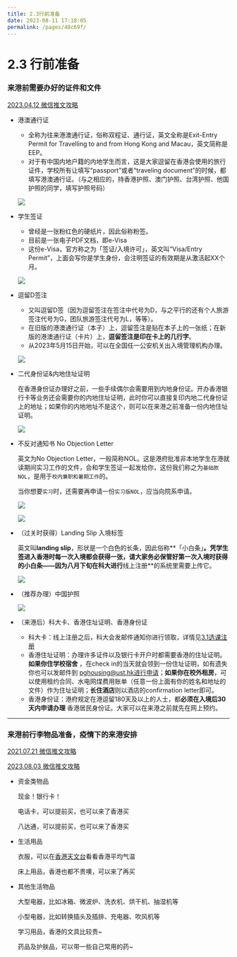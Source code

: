```yaml
---
title: 2.3行前准备
date: 2023-08-11 17:18:05
permalink: /pages/48c69f/
---
```

# 2.3 行前准备

### 来港前需要办好的证件和文件

[2023.04.12 微信推文攻略](https://mp.weixin.qq.com/s/kl-bZzWX9qZS8lVkTJqjpg)

- 港澳通行证
    - 全称为往来港澳通行证，俗称双程证、通行证，英文全称是Exit-Entry Permit for Travelling to and from Hong Kong and Macau，英文简称是EEP。
    - 对于有中国内地户籍的内地学生而言，这是大家逗留在香港会使用的旅行证件，学校所有让填写“passport”或者“traveling document”的时候，都填写港澳通行证。（与之相应的，持香港护照、澳门护照、台湾护照、他国护照的同学，填写护照号码）
    
    ![](https://cdn.staticaly.com/gh/jerry01777/picx-images-hosting@master/20230813/港澳通行证.1z5r618uxw3k.webp)
    
- 学生签证
    - 曾经是一张粉红色的硬纸片，因此俗称粉签。
    - 目前是一张电子PDF文档，即e-Visa
    - 这份e-Visa，官方称之为「签证/入境许可」，英文叫“Visa/Entry Permit”，上面会写你是学生身份，会注明签证的有效期是从激活起XX个月。
    
    ![](https://cdn.staticaly.com/gh/jerry01777/picx-images-hosting@master/20230813/学生签.5lqpz7dto5k0.webp)
    
- 逗留D签注
    - 又叫逗留D签（因为逗留签注在签注中代号为D，与之平行的还有个人旅游签注代号为G，团队旅游签注代号为L，等等）。
    - 在旧版的港澳通行证（本子）上，逗留签注是贴在本子上的一张纸；在新版的港澳通行证（卡片）上，**逗留签注是印在卡上的几行字**。
    - 从2023年5月15日开始，可以在全国任一公安机关出入境管理机构办理。
    
    ![](https://cdn.staticaly.com/gh/jerry01777/picx-images-hosting@master/20230813/逗留签.4ge1lg8br8k0.webp)
    
- 二代身份证&内地住址证明
  
    在香港身份证办理好之前，一些手续偶尔会需要用到内地身份证。开办香港银行卡等业务还会需要你的内地住址证明，此时你可以直接复印内地二代身份证上的地址；如果你的内地地址不是这个，则可以在来港之前准备一份内地住址证明。
    
    ![](https://cdn.staticaly.com/gh/jerry01777/picx-images-hosting@master/20230813/身份证.5u2xs40l5xs0.webp)
    
- 不反对通知书 No Objection Letter
  
    英文为No Objection Letter，一般简称NOL。这是港府批准非本地学生在港就读期间实习工作的文件，会和学生签证一起发给你，这份我们称之为`基础款NOL`，是用于`校内兼职和暑期工作`的。
    
    当你想要`实习`时，还需要再申请一份`实习版NOL`，应当向院系申请。
    
    ![](https://cdn.staticaly.com/gh/jerry01777/picx-images-hosting@master/20230813/NOL1.17xu9seh71z4.webp)
    
    ![](https://cdn.staticaly.com/gh/jerry01777/picx-images-hosting@master/20230813/NOL3.2bqamlrmwn28.webp)
    
- （过关时获得）Landing Slip 入境标签
  
    英文叫**landing slip**，形状是一个白色的长条，因此俗称**「小白条」**。凭学生签进入香港时每一次入境都会获得一张，请大家务必保管好第一次入境时获得的小白条——因为八月下旬在科大进行**线上注册**的系统里需要上传它。
    
    ![](https://cdn.staticaly.com/gh/jerry01777/picx-images-hosting@master/20230813/小白条.4aadczpyvx00.webp)
    
- （推荐办理）中国护照
  
    ![](https://cdn.staticaly.com/gh/jerry01777/picx-images-hosting@master/20230813/护照.6gewag6wmy80.webp)
    
- （来港后）科大卡、香港住址证明、香港身份证
    - 科大卡：线上注册之后，科大会发邮件通知你进行领取，详情见[3.1选课注册](/pages/9cf1d5/)
    - 香港住址证明：办理许多证件以及银行卡开户时都需要香港的住址证明。**如果你住学校宿舍**
    ，在check in的当天就会领到一份住址证明，如有遗失你也可以发邮件到 pghousing@ust.hk进行申请；**如果你在校外租房**，可以使用租约合同、水电网煤费用账单（任意一份上面有你的姓名和地址的文件）作为住址证明；**长住酒店**则以酒店的confirmation letter即可。
    - 香港身份证：港府规定在港逗留180天及以上的人士，都**必须在入境后30天内申请办理**
    香港居民身份证。大家可以在来港之前就先在网上预约。

---

### 来港前行李物品准备，疫情下的来港安排

[2021.07.21 微信推文攻略](https://mp.weixin.qq.com/s/K_4ViOHcRHyNqbOZFq3eHA) 

[2023.08.03 微信推文攻略](https://mp.weixin.qq.com/s/7jgSD06KgpghwG7C0dsGVQ)

- 资金类物品
  
    现金！银行卡！
    
    电话卡，可以提前买，也可以来了香港买
    
    八达通，可以提前买，也可以来了香港买
    
- 生活用品
  
    衣服，可以在[香港天文台](https://www.hko.gov.hk/en/index.html)看看香港平均气温
    
    床上用品，香港也都不贵噢，可以来了再买
    
- 其他生活物品
  
    大型电器，比如冰箱、微波炉、洗衣机、烘干机、抽湿机等
    
    小型电器，比如转换插头及插排、充电器、吹风机等
    
    学习用品，香港的文具比较贵~
    
    药品及护肤品，可以带一些自己常用的药~